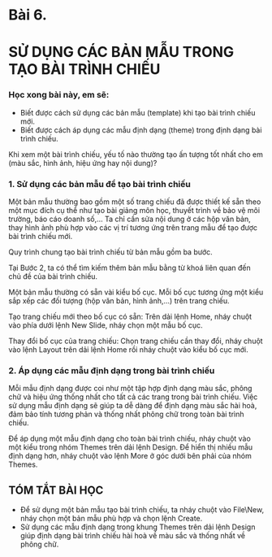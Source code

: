 # Bài 6.
# SỬ DỤNG CÁC BẢN MẪU TRONG TẠO BÀI TRÌNH CHIẾU

### Học xong bài này, em sẽ:

- Biết được cách sử dụng các bản mẫu (template) khi tạo bài trình chiếu mới.
- Biết được cách áp dụng các mẫu định dạng (theme) trong định dạng bài trình chiếu.

Khi xem một bài trình chiếu, yếu tố nào thường tạo ấn tượng tốt nhất cho em (màu sắc, hình ảnh, hiệu ứng hay nội dung)?

### 1. Sử dụng các bản mẫu để tạo bài trình chiếu

Một bản mẫu thường bao gồm một số trang chiếu đã được thiết kế sẵn theo một mục đích cụ thể như tạo bài giảng môn học, thuyết trình về bảo vệ môi trường, báo cáo doanh số,... Ta chỉ cần sửa nội dung ở các hộp văn bản, thay hình ảnh phù hợp vào các vị trí tương ứng trên trang mẫu để tạo được bài trình chiếu mới.

Quy trình chung tạo bài trình chiếu từ bản mẫu gồm ba bước.

Tại Bước 2, ta có thể tìm kiếm thêm bản mẫu bằng từ khoá liên quan đến chủ đề của bài trình chiếu.

Một bản mẫu thường có sẵn vài kiểu bố cục. Mỗi bố cục tương ứng một kiểu sắp xếp các đối tượng (hộp văn bản, hình ảnh,...) trên trang chiếu.

Tạo trang chiếu mới theo bố cục có sẵn: Trên dải lệnh Home, nháy chuột vào phía dưới lệnh New Slide, nháy chọn một mẫu bố cục.

Thay đổi bố cục của trang chiếu: Chọn trang chiếu cần thay đổi, nháy chuột vào lệnh Layout trên dải lệnh Home rồi nháy chuột vào kiểu bố cục mới.

### 2. Áp dụng các mẫu định dạng trong bài trình chiếu

Mỗi mẫu định dạng được coi như một tập hợp định dạng màu sắc, phông chữ và hiệu ứng thống nhất cho tất cả các trang trong bài trình chiếu. Việc sử dụng mẫu định dạng sẽ giúp ta dễ dàng để định dạng màu sắc hài hoà, đảm bảo tính tương phản và thống nhất phông chữ trong toàn bài trình chiếu.

Để áp dụng một mẫu định dạng cho toàn bài trình chiếu, nháy chuột vào một kiểu trong nhóm Themes trên dải lệnh Design. Để hiển thị nhiều mẫu định dạng hơn, nháy chuột vào lệnh More ở góc dưới bên phải của nhóm Themes.

## TÓM TẮT BÀI HỌC

- Để sử dụng một bản mẫu tạo bài trình chiếu, ta nháy chuột vào File\New, nháy chọn một bản mẫu phù hợp và chọn lệnh Create.
- Sử dụng các mẫu định dạng trong khung Themes trên dải lệnh Design giúp định dạng bài trình chiếu hài hoà về màu sắc và thống nhất về phông chữ.

